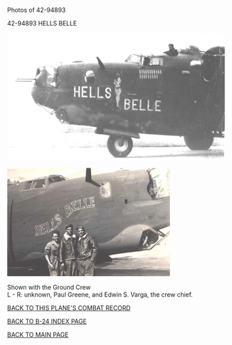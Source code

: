 
Photos of 42-94893






 




42-94893 HELLS BELLE  
  

![](42-94893a.jpg)  
  

![](42-94893b.jpg)  
  

Shown with the Ground Crew  
L \- R: unknown, Paul Greene, and Edwin S. Varga, the crew chief.  
  

[BACK TO THIS PLANE'S COMBAT RECORD](ValorToVictory/b24s/42-94893.md)  

[BACK TO B-24 INDEX PAGE](ValorToVictory/000b24s.md)  

[BACK TO MAIN PAGE](ValorToVictory/index.html)


